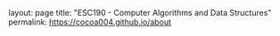layout: page
title: "ESC190 - Computer Algorithms and Data Structures"
permalink: https://cocoa004.github.io/about
